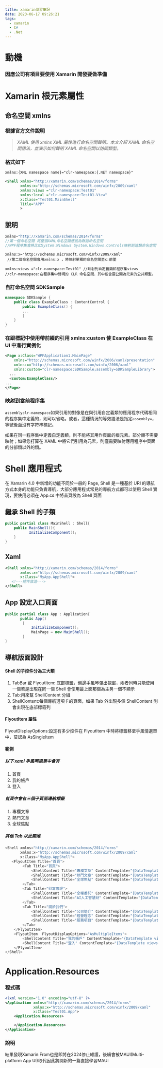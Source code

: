 ```yaml
---
title: xamarin學習筆記
date: 2023-06-17 09:26:21
tags:
  - xamarin
  - C#
  - .Net
---
```

# 動機

### 因應公司有項目要使用 Xamarin 開發要做準備

# Xamarin 根元素屬性

## 命名空間 xmlns

### 根據官方文件說明

> _XAML 使用 xmlns XML 屬性進行命名空間聲明。本文介紹 XAML 命名空間語法，並演示如何聲明 XAML 命名空間以訪問類型。_

### 格式如下

```xml
xmlns:{XML namespace name}="clr-namespace:{.NET namespace}"
```

```xml
<Shell xmlns="http://xamarin.com/schemas/2014/forms"
       xmlns:x="http://schemas.microsoft.com/winfx/2009/xaml"
       xmlns:views ="clr-namespace:Test01"
       xmlns:local ="clr-namespace:Test01.View"
       x:Class="Test01.MainShell"
       Title="APP"
       >
```

## 說明

```csharp
xmlns="http://xamarin.com/schemas/2014/forms"
//第一個命名空間 將整個XAML命名空間應設為默認命名空間
//WPF程序集會將比如System.Windows System.Windows.Controls映射到這類命名空間
```

```####csharp
xmlns:x="http://schemas.microsoft.com/winfx/2009/xaml"
 //第二個命名空間會用xmlns:x ，將映射單獨的命名空間至x:前墜
```

```##csharp
xmlns:views ="clr-namespace:Test01" //映射到自定義類和程序集views
//clr-namespace:在程序集中聲明的 CLR 命名空間，其中包含要公開為元素的公共類型。
```

### 自訂命名空間 SDKSample

```csharp
namespace SDKSample {
    public class ExampleClass : ContentControl {
        public ExampleClass() {
        ...
        }
    }
}
```

### 在跟標記中使用帶前綴的引用 xmlns:custom 使 ExampleClass 在 UI 中進行實例化

```xml
<Page x:Class="WPFApplication1.MainPage"
    xmlns="http://schemas.microsoft.com/winfx/2006/xaml/presentation"
    xmlns:x="http://schemas.microsoft.com/winfx/2006/xaml"
    xmlns:custom="clr-namespace:SDKSample;assembly=SDKSampleLibrary">
  ...
  <custom:ExampleClass/>
...
</Page>
```

### 映射到當前程序集

`assemblyclr-namespace`如果引用的對像是在與引用自定義類的應用程序代碼相同的程序集中定義的，則可以省略。或者，這種情況的等效語法是指定`assembly=`，等號後面沒有字符串標記。

如果在同一程序集中定義自定義類，則不能將其用作頁面的根元素。部分類不需要映射；如果您打算在 XAML 中將它們引用為元素，則僅需要映射應用程序中頁面的分部類以外的類。

# Shell 應用程式

在 Xamarin 4.0 中新增的功能不同於一般的 Page, Shell 是一種基於 URI 的導航方式本身的功能只負責導航，大部分應用程式常見的導航方式都可以使用 Shell 實現，要使用必須在 App.cs 中將首頁設為 Shell 頁面

## 繼承 Shell 的子類

```csharp
public partial class MainShell : Shell{
    public MainShell(){
           InitializeComponent();
    }
}
```

## Xaml

```xml
<Shell xmlns="http://xamarin.com/schemas/2014/forms"
       xmlns:x="http://schemas.microsoft.com/winfx/2009/xaml"
       x:Class="MyApp.AppShell">
   <!---控件放這--->
</Shell>
```

## App 設定入口頁面

```csharp
public partial class App : Application{
       public App()
        {
            InitializeComponent();
            MainPage = new MainShell();
        }
}
```

## 導航版面設計

#### Shell 的子控件分為三大類

1. TabBar 或 FlyoutItem: 底部標籤，側邊手風琴彈出視窗，兩者同時只能使用一個若是出現在同一個 Shell 會使用最上面那個為主另一個不顯示
2. Tab:用來幫 ShellContent 分組
3. ShellContent:每個導航選項卡的頁面，如果 Tab 外出現多個 ShellContent 則會出現在底部標籤列

#### FlyoutItem 屬性

FlyoutDisplayOptions:設定有多少控件在 FlyoutItem 中時將標籤移至手風情選單中，莫認為 AsSingleItem

#### 範例

##### 以下 xaml 手風琴選單中會有

1. 首頁
2. 我的帳戶
3. 登入

##### 首頁中會有三個子頁面導航標籤

1. 專欄文章
2. 熱門文章
3. 全球焦點

##### 其他 Tab 以此類推

```csharp
<Shell xmlns="http://xamarin.com/schemas/2014/forms"
       xmlns:x="http://schemas.microsoft.com/winfx/2009/xaml"
       x:Class="MyApp.AppShell">
   <FlyoutItem Title="首頁">
        <Tab Title="首頁">
            <ShellContent Title="專欄文章" ContentTemplate="{DataTemplate views:FrontPage}" />
            <ShellContent Title="熱門文章" ContentTemplate="{DataTemplate views:MessageList}" />
            <ShellContent Title="全球焦點" ContentTemplate="{DataTemplate views:Login}" />
        </Tab>
        <Tab Title="財富管理">
            <ShellContent Title="全權委託" ContentTemplate="{DataTemplate views:FrontPage}" />
            <ShellContent Title="AI人工智慧財" ContentTemplate="{DataTemplate views:Login}" />
        </Tab>
        <Tab Title="關於我們">
            <ShellContent Title="公司簡介" ContentTemplate="{DataTemplate views:FrontPage}" />
            <ShellContent Title="經營理念" ContentTemplate="{DataTemplate views:Login}" />
            <ShellContent Title="服務項目" ContentTemplate="{DataTemplate views:Login}" />
        </Tab>
    </FlyoutItem>
    <FlyoutItem  FlyoutDisplayOptions="AsMultipleItems">
        <ShellContent Title="我的帳戶" ContentTemplate="{DataTemplate views:FrontPage}" />
        <ShellContent Title="登入" ContentTemplate="{DataTemplate views:Login}" />
    </FlyoutItem>
</Shell>
```

# Application.Resources

### 程式碼

```xml
<?xml version="1.0" encoding="utf-8" ?>
<Application xmlns="http://xamarin.com/schemas/2014/forms"
             xmlns:x="http://schemas.microsoft.com/winfx/2009/xaml"
             x:Class="Test01.App">
    <Application.Resources>

    </Application.Resources>
</Application>
```

### 說明

結果發現Xamarin From也是即將在2024停止維護，後續會被MAUI(Multi-platform App UI)取代因此將開新的一篇直接學習MAUI
